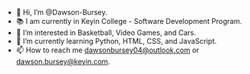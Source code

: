 - 👋 Hi, I’m @Dawson-Bursey.
- 📚 I am currently in Keyin College - Software Development Program.
- 👀 I’m interested in Basketball, Video Games, and Cars.
- 🌱 I’m currently learning Python, HTML, CSS, and JavaScript.
- 📫 How to reach me dawsonbursey04@outlook.com or dawson.bursey@keyin.com.

<!---
Dawson-Bursey/Dawson-Bursey is a ✨ special ✨ repository because its `README.md` (this file) appears on your GitHub profile.
You can click the Preview link to take a look at your changes.
--->
